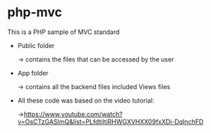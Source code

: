 # php-mvc

This is a PHP sample of MVC standard

- Public folder

  -> contains the files that can be accessed by the user
  
  
- App folder

  -> contains all the backend files included Views files


- All these code was based on the video tutorial: 

  ->https://www.youtube.com/watch?v=OsCTzGASImQ&list=PLfdtiltiRHWGXVHXX09fxXDi-DqInchFD
